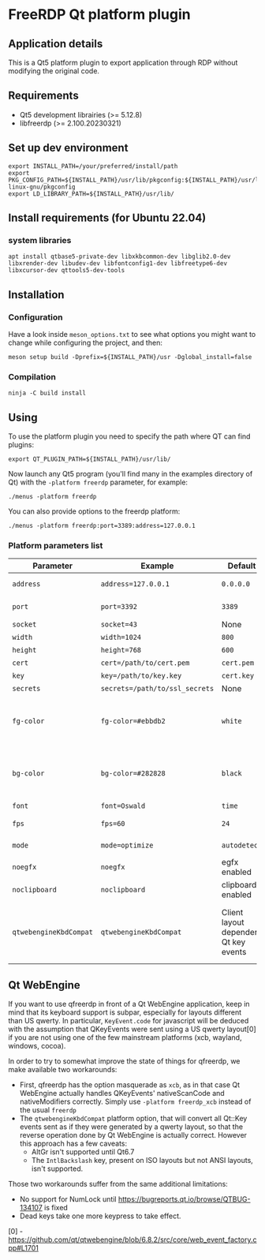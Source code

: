 # FreeRDP Qt platform plugin

## Application details

This is a Qt5 platform plugin to export application through RDP without modifying
the original code.

## Requirements

* Qt5 development librairies (>= 5.12.8)
* libfreerdp (>= 2.100.20230321)

## Set up dev environment

```shell
export INSTALL_PATH=/your/preferred/install/path
export PKG_CONFIG_PATH=${INSTALL_PATH}/usr/lib/pkgconfig:${INSTALL_PATH}/usr/lib/x86_64-linux-gnu/pkgconfig
export LD_LIBRARY_PATH=${INSTALL_PATH}/usr/lib/
```

## Install requirements (for Ubuntu 22.04)

### system libraries

```shell
apt install qtbase5-private-dev libxkbcommon-dev libglib2.0-dev libxrender-dev libudev-dev libfontconfig1-dev libfreetype6-dev libxcursor-dev qttools5-dev-tools
```

## Installation

### Configuration

Have a look inside `meson_options.txt` to see what options you might want to
change while configuring the project, and then:

```shell
meson setup build -Dprefix=${INSTALL_PATH}/usr -Dglobal_install=false
```

### Compilation

```shell
ninja -C build install
```

## Using

To use the platform plugin you need to specify the path where QT can find plugins:

```shell
export QT_PLUGIN_PATH=${INSTALL_PATH}/usr/lib/
```

Now launch any Qt5 program (you'll find many in the examples directory of Qt) with the
`-platform freerdp` parameter, for example:

```shell
./menus -platform freerdp
```

You can also provide options to the freerdp platform:

```shell
./menus -platform freerdp:port=3389:address=127.0.0.1
```

### Platform parameters list


| Parameter     | Example                   | Default           | Description |
| ------------- | ------------------------- | ----------------- | ----------- |
| `address`     | `address=127.0.0.1`      | `0.0.0.0`         | Bind (listen) IP address for the RDP server |
| `port`        | `port=3392`              | `3389`            | Listening port for the RDP server |
| `socket`      | `socket=43`                | None             | Fixed socket |
| `width`       | `width=1024`             | `800`             | Initial screen width, in pixels |
| `height`      | `height=768`             | `600`             | Initial screen height, in pixels |
| `cert`        | `cert=/path/to/cert.pem` | `cert.pem`        | Path to TLS certificate |
| `key`         | `key=/path/to/key.key`   | `cert.key`        | Path to TLS key |
| `secrets`     | `secrets=/path/to/ssl_secrets` |  None       | Path to secrets file |
| `fg-color`    | `fg-color=#ebbdb2`       | `white`           | Foreground color for window decorations, accepts hex-formatted colors and colors from https://doc.qt.io/qt-5/qcolor.html#setNamedColor |
| `bg-color`    | `bg-color=#282828`       | `black`           | Background color for window decorations, accepts hex-formatted colors and colors from https://doc.qt.io/qt-5/qcolor.html#setNamedColor |
| `font`        | `font=Oswald`            | `time`            | Font name for window titles |
| `fps`         | `fps=60`                 | `24`              | Target internal rendering framerate |
| `mode`        | `mode=optimize`          | `autodetect`      | Display modes. Values: `legacy\|autodetect\|optimize` |
| `noegfx`      | `noegfx`                 | egfx enabled      | Flag to disable egfx rendering |
| `noclipboard` | `noclipboard`            | clipboard enabled | Flag to disable clipboard channel |
| `qtwebengineKbdCompat` | `qtwebengineKbdCompat` | Client layout dependent Qt key events | Flag to force qfreerdp to always emit Qt key events as if generated by a Qwerty (us) layout so that qtWebEngine can generate correct key.code events. |

## Qt WebEngine

If you want to use qfreerdp in front of a Qt WebEngine application, keep in
mind that its keyboard support is subpar, especially for layouts different than
US qwerty. In particular, `KeyEvent.code` for javascript will be deduced with
the assumption that QKeyEvents were sent using a US qwerty layout[0] if you are
not using one of the few mainstream platforms (xcb, wayland, windows, cocoa).

In order to try to somewhat improve the state of things for qfreerdp, we make available two workarounds:

* First, qfreerdp has the option masquerade as `xcb`, as in that case Qt WebEngine actually handles QKeyEvents' nativeScanCode and nativeModifiers correctly. Simply use `-platform freerdp_xcb` instead of the usual `freerdp`
* The `qtwebengineKbdCompat` platform option, that will convert all Qt::Key events sent as if they were generated by a qwerty layout, so that the reverse operation done by Qt WebEngine is actually correct. However this approach has a few caveats:
    * AltGr isn't supported until Qt6.7
    * The `IntlBackslash` key, present on ISO layouts but not ANSI layouts, isn't supported.

Those two workarounds suffer from the same additional limitations:

* No support for NumLock until https://bugreports.qt.io/browse/QTBUG-134107 is fixed
* Dead keys take one more keypress to take effect.

[0] - https://github.com/qt/qtwebengine/blob/6.8.2/src/core/web_event_factory.cpp#L1701
